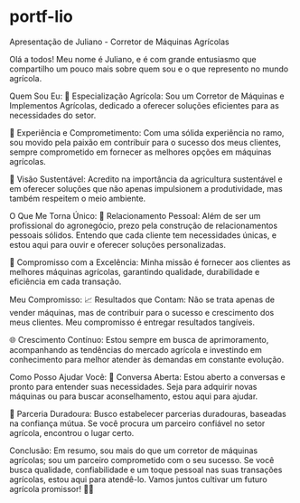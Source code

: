 # portf-lio

Apresentação de Juliano - Corretor de Máquinas Agrícolas

Olá a todos! Meu nome é Juliano, e é com grande entusiasmo que compartilho um pouco mais sobre quem sou e o que represento no mundo agrícola.

Quem Sou Eu:
🌾 Especialização Agrícola: Sou um Corretor de Máquinas e Implementos Agrícolas, dedicado a oferecer soluções eficientes para as necessidades do setor.

🚜 Experiência e Comprometimento: Com uma sólida experiência no ramo, sou movido pela paixão em contribuir para o sucesso dos meus clientes, sempre comprometido em fornecer as melhores opções em máquinas agrícolas.

🌱 Visão Sustentável: Acredito na importância da agricultura sustentável e em oferecer soluções que não apenas impulsionem a produtividade, mas também respeitem o meio ambiente.

O Que Me Torna Único:
🤝 Relacionamento Pessoal: Além de ser um profissional do agronegócio, prezo pela construção de relacionamentos pessoais sólidos. Entendo que cada cliente tem necessidades únicas, e estou aqui para ouvir e oferecer soluções personalizadas.

🌟 Compromisso com a Excelência: Minha missão é fornecer aos clientes as melhores máquinas agrícolas, garantindo qualidade, durabilidade e eficiência em cada transação.

Meu Compromisso:
📈 Resultados que Contam: Não se trata apenas de vender máquinas, mas de contribuir para o sucesso e crescimento dos meus clientes. Meu compromisso é entregar resultados tangíveis.

🌐 Crescimento Contínuo: Estou sempre em busca de aprimoramento, acompanhando as tendências do mercado agrícola e investindo em conhecimento para melhor atender às demandas em constante evolução.

Como Posso Ajudar Você:
💬 Conversa Aberta: Estou aberto a conversas e pronto para entender suas necessidades. Seja para adquirir novas máquinas ou para buscar aconselhamento, estou aqui para ajudar.

🤝 Parceria Duradoura: Busco estabelecer parcerias duradouras, baseadas na confiança mútua. Se você procura um parceiro confiável no setor agrícola, encontrou o lugar certo.

Conclusão:
Em resumo, sou mais do que um corretor de máquinas agrícolas; sou um parceiro comprometido com o seu sucesso. Se você busca qualidade, confiabilidade e um toque pessoal nas suas transações agrícolas, estou aqui para atendê-lo. Vamos juntos cultivar um futuro agrícola promissor! 🌱🚜






